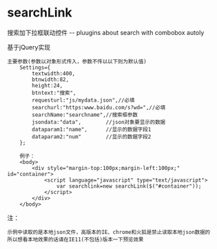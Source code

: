 # searchLink
搜索加下拉框联动控件 -- pluugins about search with combobox autoly

基于jQuery实现

	主要参数(参数以对象形式传入，参数不传以以下则为默认值)
        Settings={
			textwidth:400,
			btnwidth:82,
			height:24,
			btntext:"搜索",
			requesturl:"js/mydata.json",//必填
			searchurl:"https:www.baidu.com/s?wd=",//必填
			searchName:"searchname",//搜索框参数
			jsondata:"data",		//json对象要显示的数据
			dataparam1:"name",		//显示的数据字段1
			dataparam2:"num"		//显示的数据字段2
		};
		
		例子：
	    <body>
    	    <div style="margin-top:100px;margin-left:100px;" id="container">
    		    <script language="javascript" type="text/javascript">
    			    var searchlink=new searchLink($("#container"));
    		    </script>
    	    </div>
    	</body>

注：
    
    示例中读取的是本地json文件，高版本的IE、chrome和火狐是禁止读取本地json数据的
    所以想看本地效果的话请在IE11(不包括)版本一下预览效果

